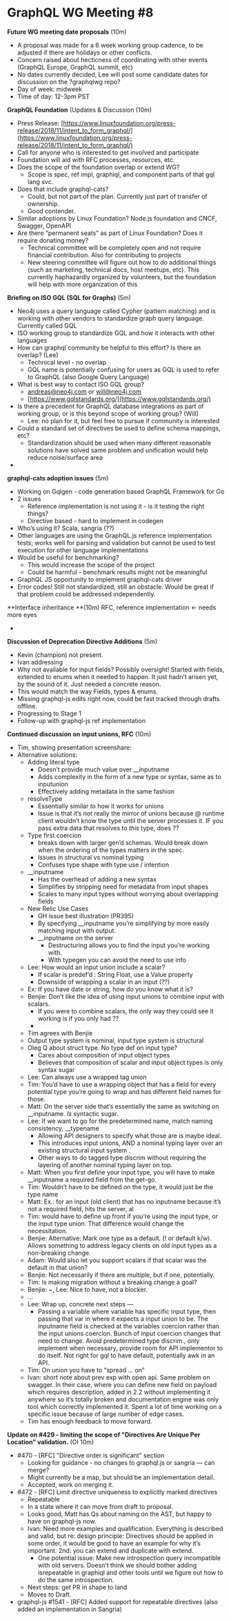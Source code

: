 # GraphQL WG Meeting #8


**Future WG meeting date proposals** (10m)



*   A proposal was made for a 6 week working group cadence, to be adjusted if there are holidays or other conflicts.
*   Concern raised about hecticness of coordinating with other events (GraphQL Europe, GraphQL summit, etc)
*   No dates currently decided, Lee will post some candidate dates for discussion on the ?graphqlwg repo?
*   Day of week: midweek
*   Time of day: 12-3pm PST

**GraphQL Foundation** (Updates & Discussion (10m)



*   Press Release: [https://www.linuxfoundation.org/press-release/2018/11/intent_to_form_graphql/](https://www.linuxfoundation.org/press-release/2018/11/intent_to_form_graphql/)
*   Call for anyone who is interested to get involved and participate
*   Foundation will aid with RFC processes, resources, etc.
*   Does the scope of the foundation overlap or extend WG?
    *   Scope is spec, ref impl, graphiql, and component parts of that gql lang svc.
*   Does that include graphql-cats?
    *   Could, but not part of the plan.  Currently just part of transfer of ownership.
    *   Good contender.
*   Similar adoptions by Linux Foundation? Node.js foundation and CNCF, Swagger, OpenAPI
*   Are there “permanent seats” as part of Linux Foundation? Does it require donating money?
    *   Technical committee will be completely open and not require financial contribution. Also for contributing to projects
    *   New steering committee will figure out how to do additional things (such as marketing, technical docs, host meetups, etc). This currently haphazardly organized by volunteers, but the foundation will help with more organization of this

**Briefing on ISO GQL (SQL for Graphs)** (5m)



*   Neo4j uses a query language called Cypher (pattern matching) and is working with other vendors to standardize graph query language. Currently called GQL
*   ISO working group to standardize GQL and how it interacts with other languages
*   How can graphql community be helpful to this effort? Is there an overlap? (Lee)
    *   Technical level - no overlap
    *   GQL name is potentially confusing  for users as GQL is used to refer to GraphQL (also Google Query Language)
*   What is best way to contact ISO GQL group?
    *   [andreas@neo4j.com](mailto:andreas@neo4j.com) or will@neo4j.com
    *   [https://www.gqlstandards.org/](https://www.gqlstandards.org/)
*   Is there a precedent for GraphQL database integrations as part of working group, or is this beyond scope of working group? (Will)
    *   Lee: no plan for it, but feel free to pursue if community is interested
*   Could a standard set of  directives be used to define schema mappings, etc?
    *   Standardization should be used when many different reasonable solutions have solved same problem and unification would help reduce noise/surface area
*

**graphql-cats adoption issues** (5m)



*   Working on Gqlgen - code generation based GraphQL Framework for Go
*   2 issues
    *   Reference implementation is not using it - is it testing the right things?
    *   Directive based - hard to implement in codegen
*   Who’s using it? Scala, sangria (??)
*   Other languages are using the GraphQL.js reference implementation tests; works well for parsing and validation but cannot be used to test execution for other language implementations
*   Would be useful for benchmarking?
    *   This would increase the scope of the project
    *   Could be harmful - benchmark results might not be meaningful
*   GraphQL JS opportunity to implement graphql-cats driver
*   Error codes! Still not standardized, still an obstacle. Would be great if that problem could be addressed independently.

**Interface inheritance **(10m) RFC, reference implementation <- needs more eyes



*

**Discussion of Deprecation Directive Additions** (5m)



*   Kevin (champion) not present.
*   Ivan addressing
*   Why not available for input fields?  Possibly oversight!  Started with fields, extended to enums when it needed to happen.  It just hadn’t arisen yet, by the sound of it. Just needed a concrete reason.
*   This would match the way Fields, types & enums.
*   Missing graphql-js edits right now, could be fast tracked through drafts offline.
*   Progressing to Stage 1
*   Follow-up  with graphql-js ref implementation

**Continued discussion on input unions, RFC** (10m)



*   Tim, showing presentation screenshare:
*   Alternative solutions:
    *   Adding literal type
        *   Doesn’t provide much value over __inputname
        *   Adds complexity in the form of a new type or syntax, same as to inputunion
        *   Effectively adding metadata  in the same fashion
    *   resolveType
        *   Essentially similar to how it works for unions
        *   Issue is that it’s not really the mirror of unions because @ runtime client wouldn’t know the type until the server  processes it.  IF you pass extra data that resolves to _this_ type, does  ??
    *   Type first coercion
        *   breaks down with larger gen’d schemas.  Would break down when the ordering of the types matters in the spec.
        *   Issues in structural vs nominal typing
        *   Confuses type shape with type use / intention
    *   __inputname
        *   Has the overhead of adding a new syntax
        *   Simplifies by stripping need for metadata from input shapes
        *   Scales to many input types without worrying about overlapping fields
    *   New Relic Use Cases
        *   GH issue best illustration (PR395)
        *   By specifying __inputname you’re simplifying by more easily matching input with output.
        *   __inputname on the server
            *   Destructuring  allows you to find  the input you’re working with.
            *   With typegen you can avoid the need to use info
    *   Lee: How would an input union include a scalar?
        *   If scalar is predef’d : String Float, use a Value property
        *   Downside of wrapping a scalar in an input  (??)
    *   Ex: If you have date or string, how do you know what it is?
    *   Benjie: Don’t like the idea of using input unions to combine input with scalars.
        *   If you were to combine scalars, the only way they could see it working is if you only had ??
        *
    *   Tim agrees with Benjie
    *   Output type system is nominal, input type system is structural
    *   Oleg Q about struct type. No type def on input type?
        *   Cares about composition of input object types
        *   Believes that composition of scalar and input object types is only syntax sugar
    *   Lee:  Can always use a wrapped tag union
    *   Tim: You’d have to use a wrapping object that has a field for every potential type you’re going  to wrap and has different field names for those.
    *   Matt: On the server side that’s essentially the same as switching on __inputname.  _Is_ syntactic sugar.
    *   Lee: If  we want to go for the predetermined name, match naming consistency, __typename
        *   Allowing API designers to specify what those are is maybe ideal.
        *   This introduces input unions, AND a nominal typing layer over  an existing structural input system .
        *   Other ways to do  tagged type discrim without requiring the layering of another nominal typing layer on top.
    *   Matt: When you first define your input  type, you will have to make __inputname a required field from the  get-go.
    *   Tim: Wouldn’t have to be defined on the type, it would just be the type name
    *   Matt: Ex.: for an input (old client) that has no inputname because it’s not a required field, hits the server, al
    *   Tim:  would have to define up front if you’re using the input type, or the input type union. That difference would change the necessitation.
    *   Benjie: Alternative: Mark one type as a default. (! or default k/w).  Allows something to address legacy  clients on old input types  as a non-breaking change.
    *   Adam: Would also let you support scalars if that scalar was the default in that union?
    *   Benjie: Not necessarily if there are multiple, but if one, potentially.
    *   Tim:  Is making migration without  a breaking change a goal?
    *   Benjie: ~, Lee: Nice to have, not a blocker.
    *   …
    *   Lee: Wrap up, concrete next steps — 
        *   Passing a variable where variable has specific input type, then passing that var in where it expects a input union to be.  The inputname field is checked at the variables  coercion rather than the input unions coercion.  Bunch of input coercion changes that need to change.  Avoid predetermined type discrim., only implement when necessary, provide room for API implementor to do itself.  Not right for gql to have default, potentially awk in an API.
    *   Tim: On union you have to “spread … on”
    *   Ivan: short note  about prev exp with open api.  Same problem on swagger.  In their case, where you can define new field on payload which requires description, added in 2.2 without implementing it anywhere so it’s totally broken and documentation engine was only tool which correctly implemented it.  Spent a lot of time working on a specific issue because of large number of edge cases.
    *   Tim has enough feedback to move forward.

**Update on #429 - limiting the scope of "Directives Are Unique Per Location" validation.** (OI 10m)



*   #470 - [RFC] "Directive order is significant" section
    *   Looking for guidance - no changes to graphql.js or sangria — can merge?
    *   Might currently be a map, but should be an implementation detail.
    *   Accepted, work on merging it.
*   #472 - [RFC] Limit directive uniqueness to explicitly marked directives
    *   Repeatable
    *   In a state where it can move from draft to proposal.
    *   Looks good, Matt has Qs about naming on the AST, but happy to have on graphql-js now.
    *   Ivan: Need more examples and qualification.   Everything is described and valid, but re: design principle:  Directives  should be applied in some order, it would be good to have an example for why it’s important.  2nd: you can extend and duplicate with extend.
        *   One potential issue: Make new introspection query incompatible with old servers.   Doesn’t think we should bother adding isrepeatable in graphiql and other tools until we figure out how to do the same introspection.
    *   Next steps: get PR in shape to land
    *   Moves to Draft.
*   graphql-js #1541 - [RFC] Added support for repeatable directives (also added an implementation in Sangria)

